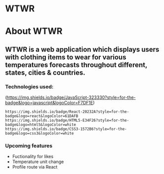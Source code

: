 # WTWR

# About WTWR

## WTWR is a web application which displays users with clothing items to wear for various temperatures forecasts throughout different, states, cities & countries.

### Technologies used:
(https://img.shields.io/badge/JavaScript-323330?style=for-the-badge&logo=javascript&logoColor=F7DF1E)


    https://img.shields.io/badge/React-20232A?style=for-the-badge&logo=react&logoColor=61DAFB
    https://img.shields.io/badge/HTML5-E34F26?style=for-the-badge&logo=html5&logoColor=white
    https://img.shields.io/badge/CSS3-1572B6?style=for-the-badge&logo=css3&logoColor=white

### Upcoming features

- Fuctionality for likes
- Temperature unit change
- Profile route via React
